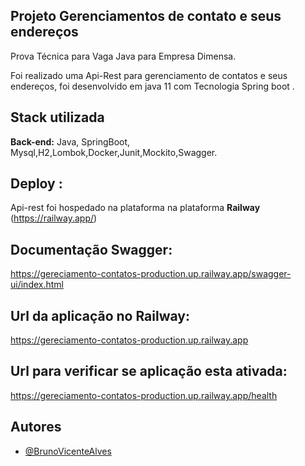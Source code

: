 
## Projeto  Gerenciamentos de  contato e seus endereços

Prova Técnica para Vaga Java para Empresa Dimensa.

Foi realizado uma Api-Rest para gerenciamento de contatos e seus endereços, foi desenvolvido em java 11 com Tecnologia Spring boot .

## Stack utilizada


**Back-end:** Java, SpringBoot, Mysql,H2,Lombok,Docker,Junit,Mockito,Swagger.


## Deploy :

Api-rest foi hospedado na plataforma na plataforma **Railway** (https://railway.app/) 

## Documentação Swagger:

https://gereciamento-contatos-production.up.railway.app/swagger-ui/index.html

## Url da aplicação no Railway:

https://gereciamento-contatos-production.up.railway.app

## Url para verificar se aplicação esta ativada:

https://gereciamento-contatos-production.up.railway.app/health


## Autores

- [@BrunoVicenteAlves](https://www.github.com/brunovicentealves)














